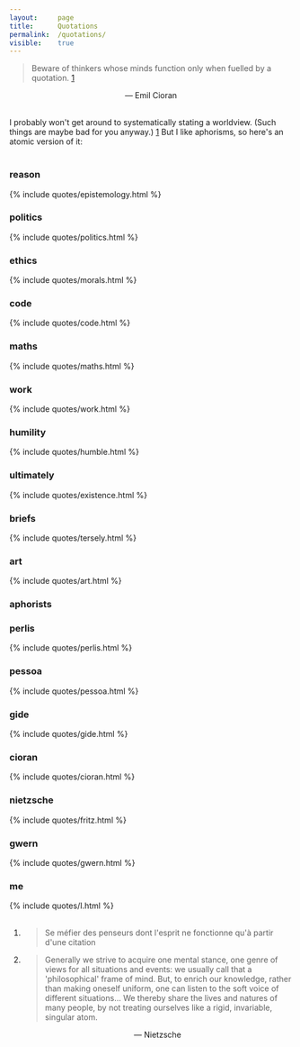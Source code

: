 ```yaml
---
layout: 	page
title: 		Quotations
permalink: 	/quotations/
visible:	true
---
```


> Beware of thinkers whose minds function only when fuelled by a quotation. <a href="#fn:1" id="fnref:1">1</a>

<div align="center">— Emil Cioran</div><br>

I probably won't get around to systematically stating a worldview. (Such things are maybe bad for you anyway.) <a href="#fn:2" id="fn:2">1</a> But I like aphorisms, so here's an atomic version of it:<br><br>


<div class="accordion">
	<h3>reason</h3><div>{%		include quotes/epistemology.html	%}</div>
	<h3>politics</h3><div>{%	include quotes/politics.html	%}</div>
	<h3>ethics</h3><div>{%		include quotes/morals.html	%}</div>
	<h3>code</h3><div>{%		include quotes/code.html	%}</div>
	<h3>maths</h3><div>{%		include quotes/maths.html	%}</div>
	<h3>work</h3><div>{%		include quotes/work.html	%}</div>
	<h3>humility</h3><div>{%	include quotes/humble.html	%}</div>
	<h3>ultimately</h3><div>{%	include quotes/existence.html	%}</div>
	<h3>briefs</h3><div>{%		include quotes/tersely.html	%}</div>
	<h3>art</h3><div>{%			include quotes/art.html		%}</div>
	<h3>aphorists</h3>
	<div>
		<div class="accordion">
			<h3>perlis</h3><div>{%		include quotes/perlis.html	%}</div>
			<h3>pessoa</h3><div>{%		include quotes/pessoa.html	%}</div>
			<h3>gide</h3><div>{%		include quotes/gide.html	%}</div>
			<h3>cioran</h3><div>{%		include quotes/cioran.html	%}</div>
			<h3>nietzsche</h3><div>{%	include quotes/fritz.html	%}</div>
			<h3>gwern</h3><div>{%		include quotes/gwern.html	%}</div>
			<h3>me</h3><div>{%			include quotes/I.html		%}</div><br>	
		</div>
	</div>
</div>


<div class="footnotes"><ol>
    <!-- 1 -->
    <li class="footnote" id="fn:1">
        <blockquote>Se méfier des penseurs dont l'esprit ne fonctionne qu'à partir d'une citation</blockquote>
    </li>
    <li class="footnote" id="fn:2">
	<blockquote>Generally we strive to acquire one mental stance, one genre of views for all situations and events: we usually call that a 'philosophical' frame of mind. But, to enrich our knowledge, rather than making oneself uniform, one can listen to the soft voice of different situations... We thereby share the lives and natures of many people, by not treating ourselves like a rigid, invariable, singular atom.</blockquote>
	<div align="center">— Nietzsche</div>
</li>
</ol>
<br>

